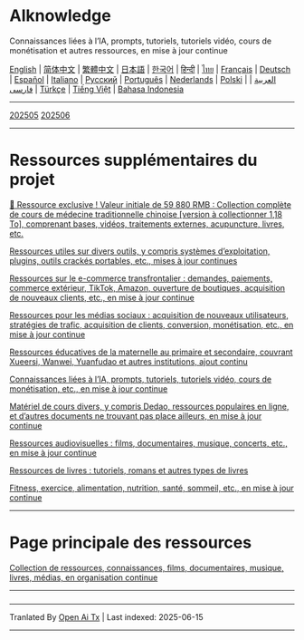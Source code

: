 # AIknowledge
Connaissances liées à l’IA, prompts, tutoriels, tutoriels vidéo, cours de monétisation et autres ressources, en mise à jour continue


[English](https://openaitx.github.io/view.html?user=mswnlz&project=AIknowledge&lang=en) | [简体中文](https://openaitx.github.io/view.html?user=mswnlz&project=AIknowledge&lang=zh-CN) | [繁體中文](https://openaitx.github.io/view.html?user=mswnlz&project=AIknowledge&lang=zh-TW) | [日本語](https://openaitx.github.io/view.html?user=mswnlz&project=AIknowledge&lang=ja) | [한국어](https://openaitx.github.io/view.html?user=mswnlz&project=AIknowledge&lang=ko) | [हिन्दी](https://openaitx.github.io/view.html?user=mswnlz&project=AIknowledge&lang=hi) | [ไทย](https://openaitx.github.io/view.html?user=mswnlz&project=AIknowledge&lang=th) | [Français](https://openaitx.github.io/view.html?user=mswnlz&project=AIknowledge&lang=fr) | [Deutsch](https://openaitx.github.io/view.html?user=mswnlz&project=AIknowledge&lang=de) | [Español](https://openaitx.github.io/view.html?user=mswnlz&project=AIknowledge&lang=es) | [Italiano](https://openaitx.github.io/view.html?user=mswnlz&project=AIknowledge&lang=it) | [Русский](https://openaitx.github.io/view.html?user=mswnlz&project=AIknowledge&lang=ru) | [Português](https://openaitx.github.io/view.html?user=mswnlz&project=AIknowledge&lang=pt) | [Nederlands](https://openaitx.github.io/view.html?user=mswnlz&project=AIknowledge&lang=nl) | [Polski](https://openaitx.github.io/view.html?user=mswnlz&project=AIknowledge&lang=pl) | [العربية](https://openaitx.github.io/view.html?user=mswnlz&project=AIknowledge&lang=ar) | [فارسی](https://openaitx.github.io/view.html?user=mswnlz&project=AIknowledge&lang=fa) | [Türkçe](https://openaitx.github.io/view.html?user=mswnlz&project=AIknowledge&lang=tr) | [Tiếng Việt](https://openaitx.github.io/view.html?user=mswnlz&project=AIknowledge&lang=vi) | [Bahasa Indonesia](https://openaitx.github.io/view.html?user=mswnlz&project=AIknowledge&lang=id)

------------
[202505](https://raw.githubusercontent.com/mswnlz/AIknowledge/main/202505.md)
[202506](https://raw.githubusercontent.com/mswnlz/AIknowledge/main/202506.md)


---------------
# Ressources supplémentaires du projet

[🎁 Ressource exclusive ! Valeur initiale de 59 880 RMB : Collection complète de cours de médecine traditionnelle chinoise [version à collectionner 1,18 To], comprenant bases, vidéos, traitements externes, acupuncture, livres, etc.](https://github.com/mswnlz/chinese-traditional)

[Ressources utiles sur divers outils, y compris systèmes d’exploitation, plugins, outils crackés portables, etc., mises à jour continues](https://github.com/mswnlz/tools)

[Ressources sur le e-commerce transfrontalier : demandes, paiements, commerce extérieur, TikTok, Amazon, ouverture de boutiques, acquisition de nouveaux clients, etc., en mise à jour continue](https://github.com/mswnlz/cross-border)

[Ressources pour les médias sociaux : acquisition de nouveaux utilisateurs, stratégies de trafic, acquisition de clients, conversion, monétisation, etc., en mise à jour continue](https://github.com/mswnlz/self-media)

[Ressources éducatives de la maternelle au primaire et secondaire, couvrant Xueersi, Wanwei, Yuanfudao et autres institutions, ajout continu](https://github.com/mswnlz/edu-knowlege)

[Connaissances liées à l’IA, prompts, tutoriels, tutoriels vidéo, cours de monétisation, etc., en mise à jour continue](https://github.com/mswnlz/AIknowledge)

[Matériel de cours divers, y compris Dedao, ressources populaires en ligne, et d’autres documents ne trouvant pas place ailleurs, en mise à jour continue](https://github.com/mswnlz/curriculum)

[Ressources audiovisuelles : films, documentaires, musique, concerts, etc., en mise à jour continue](https://github.com/mswnlz/movies)

[Ressources de livres : tutoriels, romans et autres types de livres](https://github.com/mswnlz/book)

[Fitness, exercice, alimentation, nutrition, santé, sommeil, etc., en mise à jour continue](https://github.com/mswnlz/healthy)

---------------

# Page principale des ressources
[Collection de ressources, connaissances, films, documentaires, musique, livres, médias, en organisation continue](https://github.com/mswnlz)

---------------

###

---

Tranlated By [Open Ai Tx](https://github.com/OpenAiTx/OpenAiTx) | Last indexed: 2025-06-15

---